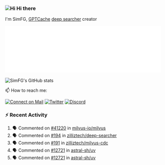 ### <img src='https://qpluspicture.oss-cn-beijing.aliyuncs.com/6LjjQA/Hi.gif' alt='Hi' width="24"/> Hi there

I'm SimFG, [GPTCache](https://github.com/zilliztech/GPTCache) [deep searcher](https://github.com/zilliztech/deep-searcher) creator

![Metrics 👋](/metrics.plugin.followup.user.svg)

![SimFG's GitHub stats](https://github-readme-stats.vercel.app/api?username=SimFG&show_icons=true&theme=radical&count_private=true)

📫 How to reach me:

[![Connect on Mail](https://img.shields.io/badge/Ask%20me-anything-1abc9c.svg)](mailto:1142838399@qq.com)
[![Twitter](https://img.shields.io/twitter/follow/FogSim?style=social)](https://twitter.com/FogSim)
[![Discord](https://img.shields.io/discord/1092648432495251507?label=Discord&logo=discord)](https://discord.gg/Q8C6WEjSWV)

### :zap: Recent Activity

<!--START_SECTION:activity-->
1. 🗣 Commented on [#41220](https://github.com/milvus-io/milvus/issues/41220) in [milvus-io/milvus](https://github.com/milvus-io/milvus)
2. 🗣 Commented on [#194](https://github.com/zilliztech/deep-searcher/issues/194) in [zilliztech/deep-searcher](https://github.com/zilliztech/deep-searcher)
3. 🗣 Commented on [#191](https://github.com/zilliztech/milvus-cdc/issues/191) in [zilliztech/milvus-cdc](https://github.com/zilliztech/milvus-cdc)
4. 🗣 Commented on [#12721](https://github.com/astral-sh/uv/issues/12721) in [astral-sh/uv](https://github.com/astral-sh/uv)
5. 🗣 Commented on [#12721](https://github.com/astral-sh/uv/issues/12721) in [astral-sh/uv](https://github.com/astral-sh/uv)
<!--END_SECTION:activity-->

